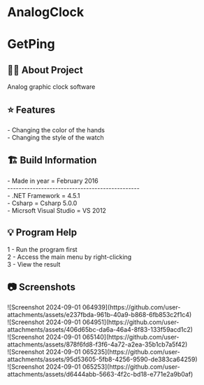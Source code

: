 # AnalogClock

# GetPing

<h2> 👨‍💻 About Project</h2>
Analog graphic clock software<br />

<h2> ⭐ Features</h2>
- Changing the color of the hands<br />
- Changing the style of the watch <br />

<h2> 🏗 Build Information</h2>
- Made in year = February 2016 <br />
----------------------------------------------- <br />
- .NET Framework =  4.5.1 <br />
- Csharp = Csharp 5.0.0 <br />
- Micrsoft Visual Studio = VS 2012 <br />

<h2> 💡 Program Help</h2>
1 - Run the program first<br />
2 - Access the main menu by right-clicking<br />
3 - View the result

<h2>📷 Screenshots</h2>
![Screenshot 2024-09-01 064939](https://github.com/user-attachments/assets/e237fbda-961b-40a9-b868-6fb853c2f1c4)<br />
![Screenshot 2024-09-01 064951](https://github.com/user-attachments/assets/406d65bc-da6a-46a4-8f83-133f59acd1c2)<br />
![Screenshot 2024-09-01 065140](https://github.com/user-attachments/assets/878f6fd8-f3f6-4a72-a2ea-35b1cb7a5f42)<br />
![Screenshot 2024-09-01 065235](https://github.com/user-attachments/assets/95d53605-5fb8-4256-9590-de383ca64259)<br />
![Screenshot 2024-09-01 065253](https://github.com/user-attachments/assets/d6444abb-5663-4f2c-bd18-e771e2a9b0af)
